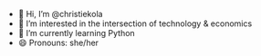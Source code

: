 - 👋 Hi, I’m @christiekola
- 👀 I’m interested in the intersection of technology & economics
- 🌱 I’m currently learning Python
- 😄 Pronouns: she/her

<!---
christiekola/christiekola is a ✨ special ✨ repository because its `README.md` (this file) appears on your GitHub profile.
You can click the Preview link to take a look at your changes.
--->
